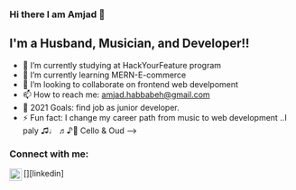 ### Hi there I am Amjad 👋

## I'm a Husband, Musician, and Developer!!

- 🔭 I’m currently studying at HackYourFeature program
- 🌱 I’m currently learning MERN-E-commerce
- 👯 I’m looking to collaborate on frontend web develpoment
- 📫 How to reach me: amjad.habbabeh@gmail.com
- 🥅 2021 Goals: find job as junior developer.
- ⚡ Fun fact: I change my career path from music to web development ..I paly ♫♩
  ♬♪🎻 Cello & Oud -->

### Connect with me:

[<img align="left" alt="Amjad | LinkedIn" width="22px" src="https://cdn.jsdelivr.net/npm/simple-icons@v3/icons/linkedin.svg" />][linkedin]

<br />
